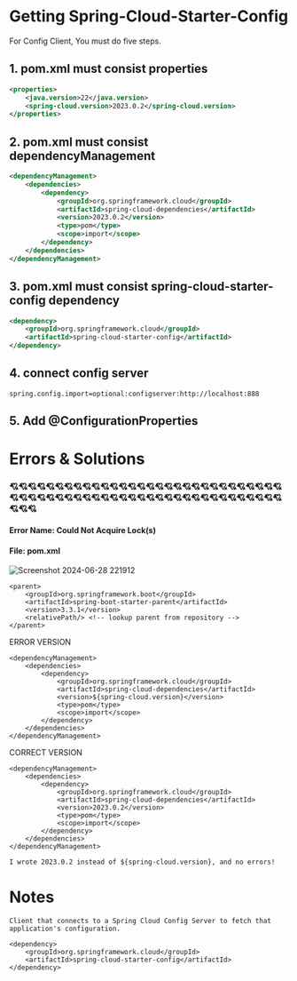 # Getting Spring-Cloud-Starter-Config

For Config Client, You must do five steps.

## 1. pom.xml must consist properties
```xml
<properties>
    <java.version>22</java.version>
    <spring-cloud.version>2023.0.2</spring-cloud.version>
</properties>
```
## 2. pom.xml must consist dependencyManagement
```xml
<dependencyManagement>
    <dependencies>
        <dependency>
            <groupId>org.springframework.cloud</groupId>
            <artifactId>spring-cloud-dependencies</artifactId>
            <version>2023.0.2</version>
            <type>pom</type>
            <scope>import</scope>
        </dependency>
    </dependencies>
</dependencyManagement>
```
## 3. pom.xml must consist spring-cloud-starter-config dependency
```xml
<dependency>
    <groupId>org.springframework.cloud</groupId>
    <artifactId>spring-cloud-starter-config</artifactId>
</dependency>
```

## 4. connect config server
```
spring.config.import=optional:configserver:http://localhost:888
```

## 5. Add @ConfigurationProperties


# Errors & Solutions

### 💘💘💘💘💘💘💘💘💘💘💘💘💘💘💘💘💘💘💘💘💘💘💘💘💘💘💘💘💘💘💘💘💘💘💘💘💘💘💘💘💘💘💘💘💘💘💘💘💘💘💘💘💘💘💘💘💘💘💘💘💘💘💘
#### Error Name: Could Not Acquire Lock(s)
#### File: pom.xml

![Screenshot 2024-06-28 221912](https://github.com/gurkangokmen/algorithms/assets/122023578/04155c56-286f-450b-9fc7-28545505f105)
```
<parent>
    <groupId>org.springframework.boot</groupId>
    <artifactId>spring-boot-starter-parent</artifactId>
    <version>3.3.1</version>
    <relativePath/> <!-- lookup parent from repository -->
</parent>
```
ERROR VERSION

```
<dependencyManagement>
    <dependencies>
        <dependency>
            <groupId>org.springframework.cloud</groupId>
            <artifactId>spring-cloud-dependencies</artifactId>
            <version>${spring-cloud.version}</version>
            <type>pom</type>
            <scope>import</scope>
        </dependency>
    </dependencies>
</dependencyManagement>
```


CORRECT VERSION
```
<dependencyManagement>
    <dependencies>
        <dependency>
            <groupId>org.springframework.cloud</groupId>
            <artifactId>spring-cloud-dependencies</artifactId>
            <version>2023.0.2</version>
            <type>pom</type>
            <scope>import</scope>
        </dependency>
    </dependencies>
</dependencyManagement>
```

`I wrote 2023.0.2 instead of ${spring-cloud.version}, and no errors!`

# Notes

`Client that connects to a Spring Cloud Config Server to fetch that application's configuration.`
```
<dependency>
    <groupId>org.springframework.cloud</groupId>
    <artifactId>spring-cloud-starter-config</artifactId>
</dependency>
```
